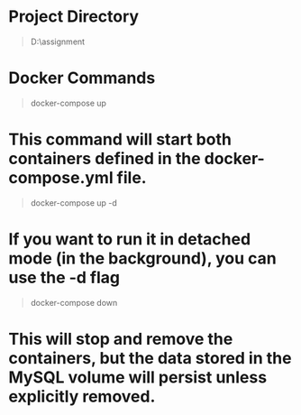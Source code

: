 # Project Directory
> D:\assignment

# Docker Commands

> docker-compose up
# This command will start both containers defined in the docker-compose.yml file.


> docker-compose up -d
# If you want to run it in detached mode (in the background), you can use the -d flag


> docker-compose down
# This will stop and remove the containers, but the data stored in the MySQL volume will persist unless explicitly removed.



